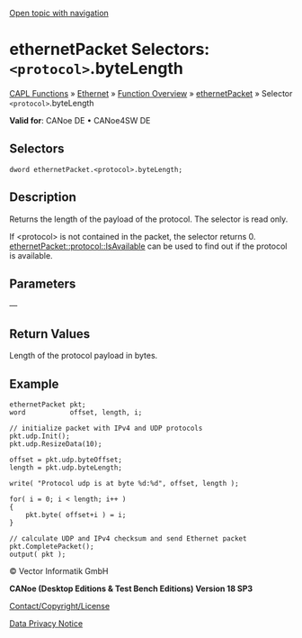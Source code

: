 [Open topic with navigation](../../../../../CANoeDEFamily.htm#Topics/CAPLFunctions/IP/Selectors/CAPLfunctionProtocolByteLength.md)

# ethernetPacket Selectors: `<protocol>`.byteLength

[CAPL Functions](../../CAPLfunctions.md) » [Ethernet](../CAPLEthernetStartPage.md) » [Function Overview](../CAPLfunctionsIPOverview.md) » [ethernetPacket](../Objects/CAPLfunctionEthernetPacket.md) » Selector `<protocol>`.byteLength

**Valid for**: CANoe DE • CANoe4SW DE

## Selectors

```
dword ethernetPacket.<protocol>.byteLength;
```

## Description

Returns the length of the payload of the protocol. The selector is read only.

If \<protocol\> is not contained in the packet, the selector returns 0. [ethernetPacket::protocol::IsAvailable](../Methods/CAPLfunctionProtocolIsAvailable.md) can be used to find out if the protocol is available.

## Parameters

—

## Return Values

Length of the protocol payload in bytes.

## Example

```plaintext
ethernetPacket pkt;
word           offset, length, i;

// initialize packet with IPv4 and UDP protocols
pkt.udp.Init();
pkt.udp.ResizeData(10);

offset = pkt.udp.byteOffset;
length = pkt.udp.byteLength;

write( "Protocol udp is at byte %d:%d", offset, length );

for( i = 0; i < length; i++ )
{
    pkt.byte( offset+i ) = i;
}

// calculate UDP and IPv4 checksum and send Ethernet packet
pkt.CompletePacket();
output( pkt );
```

© Vector Informatik GmbH

**CANoe (Desktop Editions & Test Bench Editions) Version 18 SP3**

[Contact/Copyright/License](../../../Shared/ContactCopyrightLicense.md)

[Data Privacy Notice](https://www.vector.com/int/en/company/get-info/privacy-policy/)